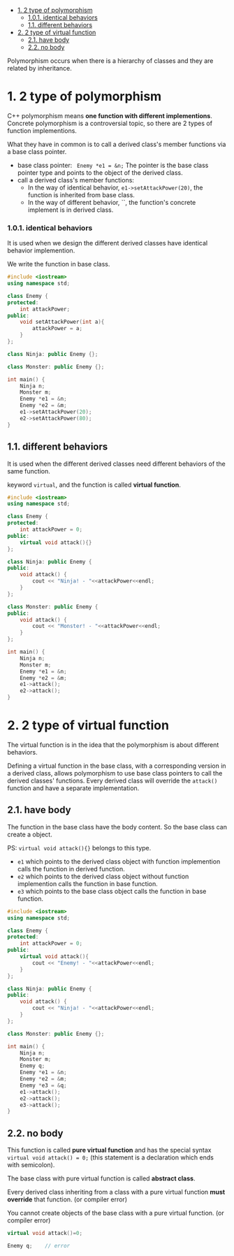 - [1. 2 type of polymorphism](#1-2-type-of-polymorphism)
    - [1.0.1. identical behaviors](#101-identical-behaviors)
  - [1.1. different behaviors](#11-different-behaviors)
- [2. 2 type of virtual function](#2-2-type-of-virtual-function)
  - [2.1. have body](#21-have-body)
  - [2.2. no body](#22-no-body)

Polymorphism occurs when there is a hierarchy of classes and they are related by inheritance.

# 1. 2 type of polymorphism

C++ polymorphism means **one function with different implementions**. Concrete polymorphism is a controversial topic, so there are 2 types of function implementions.

What they have in common is to call a derived class's member functions via a base class pointer.

- base class pointer: 
  ` Enemy *e1 = &n;` The pointer is the base class pointer type and points to the object of the derived class.
- call a derived class's member functions:
  - In the way of identical behavior, `e1->setAttackPower(20)`, the function is inherited from base class.
  - In the way of different behavior, ``, the function's concrete implement is in derived class.

### 1.0.1. identical behaviors

It is used when we design the different derived classes have identical behavior implemention.

We write the function in base class.

```cpp
#include <iostream>
using namespace std;

class Enemy {
protected: 
    int attackPower;
public:
    void setAttackPower(int a){
        attackPower = a;
    }
};

class Ninja: public Enemy {};

class Monster: public Enemy {};

int main() {
    Ninja n;
    Monster m;
    Enemy *e1 = &n;
    Enemy *e2 = &m;
    e1->setAttackPower(20);
    e2->setAttackPower(80);
}

```

## 1.1. different behaviors

It is used when the different derived classes need different behaviors of the same function.

keyword `virtual`, and the function is called **virtual function**.

```cpp
#include <iostream>
using namespace std;

class Enemy {
protected: 
    int attackPower = 0;
public:
    virtual void attack(){}
};

class Ninja: public Enemy {
public:
    void attack() {
        cout << "Ninja! - "<<attackPower<<endl;
    }
};

class Monster: public Enemy {
public:
    void attack() {
        cout << "Monster! - "<<attackPower<<endl;
    }
};

int main() {
    Ninja n;
    Monster m;
    Enemy *e1 = &n;
    Enemy *e2 = &m;
    e1->attack();
    e2->attack();
}
```

# 2. 2 type of virtual function

The virtual function is in the idea that the polymorphism is about different behaviors.

Defining a virtual function in the base class, with a corresponding version in a derived class, allows polymorphism to use base class pointers to call the derived classes' functions. Every derived class will override the `attack()` function and have a separate implementation.

## 2.1. have body

The function in the base class have the body content. So the base class can create a object.

PS: `virtual void attack(){}` belongs to this type.

- `e1` which points to the derived class object with function implemention calls the function in derived function.
- `e2` which points to the derived class object without function implemention calls the function in base function.
- `e3` which points to the base class object calls the function in base function.

```cpp
#include <iostream>
using namespace std;

class Enemy {
protected: 
    int attackPower = 0;
public:
    virtual void attack(){
        cout << "Enemy! - "<<attackPower<<endl;
    }
};

class Ninja: public Enemy {
public:
    void attack() {
        cout << "Ninja! - "<<attackPower<<endl;
    }
};

class Monster: public Enemy {};

int main() {
    Ninja n;
    Monster m;
    Enemy q;
    Enemy *e1 = &n;
    Enemy *e2 = &m;
    Enemy *e3 = &q;
    e1->attack();
    e2->attack();
    e3->attack();
}
```

## 2.2. no body

This function is called **pure virtual function** and has the special syntax `virtual void attack() = 0;` (this statement is a declaration which ends with semicolon).

The base class with pure virtual function is called **abstract class**.

Every derived class inheriting from a class with a pure virtual function **must override** that function. (or compiler error)

You cannot create objects of the base class with a pure virtual function. (or compiler error)

```cpp
virtual void attack()=0;

Enemy q;	// error
```
